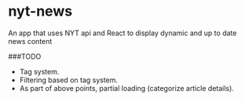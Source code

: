 # nyt-news
An app that uses NYT api and React to display dynamic and up to date news content

###TODO

- Tag system.
- Filtering based on tag system.
- As part of above points, partial loading (categorize article details).